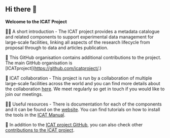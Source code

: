## Hi there 👋

**Welcome to the ICAT Project**

🙋‍♀️ A short introduction - The ICAT project provides a metadata catalogue and related components to support experimental data management for large-scale facilities, linking all aspects of the research lifecycle from proposal through to data and articles publication.

🍿 This GitHub organisation contains additional contributions to the project. The main GitHub organisation is [ICATproject[(https://github.com/icatproject/.)

🌈 ICAT collaboration - This project is run by a collaboration of multiple large-scale facilities across the world and you can find more details about the collaboration [here](https://icatproject.org/collaboration). We meet regularly so get in touch if you would like to join our meetings. 

👩‍💻 Useful resources - There is documentation for each of the components and it can be found on the [website](https://icatproject.org/user-documentation). You can find tutorials on how to install the tools in the [ICAT Manual](https://github.com/icatproject/icat.manual/tree/master/tutorials).

🧙 In addition to the [ICAT project GitHub](https://github.com/icatproject/), you can also check other [contributions to the ICAT project](https://github.com/icatproject-contrib).


